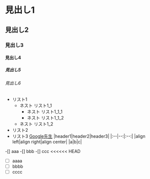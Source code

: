 # 見出し1
## 見出し2
### 見出し3
#### 見出し4
##### 見出し5
###### 見出し6
- リスト1
    - ネスト リスト1_1
        - ネスト リスト1_1_1
        - ネスト リスト1_1_2
    - ネスト リスト1_2
- リスト2
- リスト3
[Google先生](https://www.google.co.jp/)
|header1|header2|header3|
|:--|--:|:--:|
|align left|align right|align center|
|a|b|c|

-[] aaa
-[] bbb
-[] ccc
<<<<<< 	HEAD
- [ ] aaaa
- [ ] bbbb
- [ ] cccc